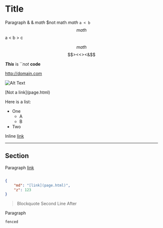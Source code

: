 Title
=====
Paragraph & &amp; $math$ $not math $math$ ``a < b``
$$ math $$
a < b > c

$$ math $$
$$><<><&$$

***This*** is ``*not* **code**

<http://domain.com>

![Alt Text](image.png)

\[Not a link](page.html)

Here is a list:
* One
  * A
  * B
* Two

Inline <a href="page.html">link</a>

---

## Section
Paragraph [link](page.html)

```json

{
    "md": "[link](page.html)",
    "z": 123
}

```
> Blockquote
> Second Line
After

Paragraph
```
fenced
```
